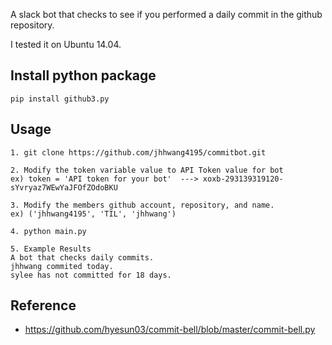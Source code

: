 A slack bot that checks to see if you performed a daily commit in the github repository.

I tested it on Ubuntu 14.04.

## Install python package
```
pip install github3.py
```

## Usage
```
1. git clone https://github.com/jhhwang4195/commitbot.git

2. Modify the token variable value to API Token value for bot
ex) token = 'API token for your bot'  ---> xoxb-293139319120-sYvryaz7WEwYaJFOfZOdoBKU

3. Modify the members github account, repository, and name.
ex) ('jhhwang4195', 'TIL', 'jhhwang')

4. python main.py

5. Example Results 
A bot that checks daily commits.
jhhwang commited today.
sylee has not committed for 18 days.
```

## Reference
* https://github.com/hyesun03/commit-bell/blob/master/commit-bell.py
